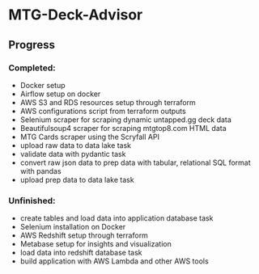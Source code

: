 # MTG-Deck-Advisor

## Progress

### Completed:
- Docker setup
- Airflow setup on docker
- AWS S3 and RDS resources setup through terraform
- AWS configurations script from terraform outputs
- Selenium scraper for scraping dynamic untapped.gg deck data
- Beautifulsoup4 scraper for scraping mtgtop8.com HTML data
- MTG Cards scraper using the Scryfall API
- upload raw data to data lake task
- validate data with pydantic task
- convert raw json data to prep data with tabular, relational SQL format with pandas
- upload prep data to data lake task

### Unfinished:
- create tables and load data into application database task
- Selenium installation on Docker
- AWS Redshift setup through terraform
- Metabase setup for insights and visualization
- load data into redshift database task
- build application with AWS Lambda and other AWS tools

